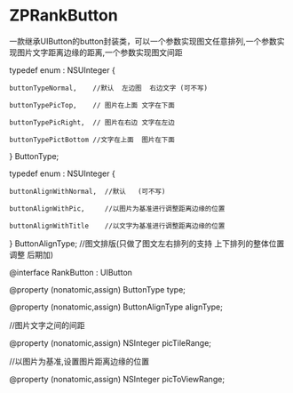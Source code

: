 # ZPRankButton

一款继承UIButton的button封装类，可以一个参数实现图文任意排列,一个参数实现图片文字距离边缘的距离,一个参数实现图文间距 


typedef enum : NSUInteger {

    buttonTypeNormal,    //默认  左边图  右边文字 (可不写)

    buttonTypePicTop,    // 图片在上面 文字在下面

    buttonTypePicRight,  // 图片在右边 文字在左边

    buttonTypePictBottom //文字在上面  图片在下面

} ButtonType;

typedef enum : NSUInteger {

    buttonAlignWithNormal,  //默认   (可不写)

    buttonAlignWithPic,     //以图片为基准进行调整距离边缘的位置

    buttonAlignWithTitle    //以文字为基准进行调整距离边缘的位置

} ButtonAlignType;  //图文排版(只做了图文左右排列的支持  上下排列的整体位置调整 后期加)


@interface RankButton : UIButton

@property (nonatomic,assign) ButtonType type;

@property (nonatomic,assign) ButtonAlignType alignType;

//图片文字之间的间距

@property (nonatomic,assign) NSInteger picTileRange;

//以图片为基准,设置图片距离边缘的位置

@property (nonatomic,assign) NSInteger picToViewRange;
